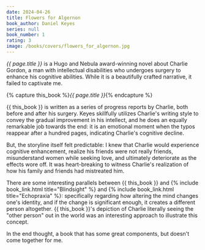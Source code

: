 ```yaml
---
date: 2024-04-26
title: Flowers for Algernon
book_author: Daniel Keyes
series: null
book_number: 1
rating: 3
image: /books/covers/flowers_for_algernon.jpg
---
```


<cite class="book-title">{{ page.title }}</cite> is a Hugo and Nebula
award-winning novel about Charlie Gordon, a man with intellectual disabilities
who undergoes surgery to enhance his cognitive abilities. While it is a
beautifully crafted narrative, it failed to captivate me.

{% capture this_book %}<cite class="book-title">{{ page.title }}</cite>{% endcapture %}

{{ this_book }} is written as a series of progress reports by Charlie, both
before and after his surgery. Keyes skillfully utilizes Charlie's writing
style to convey the gradual improvement in his intellect, and he does an
equally remarkable job towards the end: it is an emotional moment when the
typos reappear after a hundred pages, indicating Charlie's cognitive decline.

But, the storyline itself felt predictable: I knew that Charlie would
experience cognitive enhancement, realize his friends were not really friends,
misunderstand women while seeking love, and ultimately deteriorate as the
effects wore off. It was heart-breaking to witness Charlie's realization of
how his family and friends had mistreated him.

There are some interesting parallels between {{ this_book }} and {% include
book_link.html title="Blindsight" %} and {% include book_link.html
title="Echopraxia" %}: specifically regarding how altering the mind changes
one's identity, and if the change is significant enough, it creates a
different person altogether. {{ this_book }}'s depiction of Charlie literally
seeing the "other person" out in the world was an interesting approach to
illustrate this concept.

In the end thought, a book that has some great components, but doesn't come
together for me.
